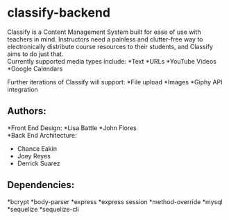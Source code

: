 # classify-backend
Classify is a Content Management System built for ease of use with teachers in mind. Instructors need a painless and clutter-free way to electronically distribute course resources to their students, and Classify aims to do just that.
<br>
Currently supported media types include:
*Text
*URLs
*YouTube Videos
*Google Calendars

Further iterations of Classify will support:
*File upload
*Images
*Giphy API integration

## Authors:
*Front End Design:
  *Lisa Battle
  *John Flores
<br>
*Back End Architecture:
  * Chance Eakin
  * Joey Reyes
  * Derrick Suarez

## Dependencies:
*bcrypt
*body-parser
*express
*express session
*method-override
*mysql
*sequelize
*sequelize-cli